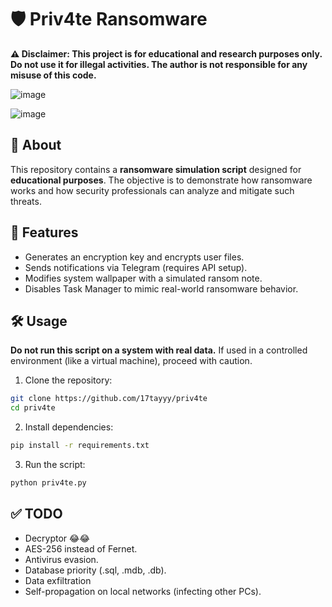 # 🛡️ Priv4te Ransomware

**⚠️ Disclaimer: This project is for educational and research purposes only. Do not use it for illegal activities. The author is not responsible for any misuse of this code.**

![image](https://github.com/user-attachments/assets/84033b10-c7de-4e92-93f0-813db0a5505a)

![image](https://github.com/user-attachments/assets/6b505368-1a38-4a5f-8222-ba6a0f0c5cb4)

## 📌 About
This repository contains a **ransomware simulation script** designed for **educational purposes**. The objective is to demonstrate how ransomware works and how security professionals can analyze and mitigate such threats.

## 🚀 Features
- Generates an encryption key and encrypts user files.
- Sends notifications via Telegram (requires API setup).
- Modifies system wallpaper with a simulated ransom note.
- Disables Task Manager to mimic real-world ransomware behavior.

## 🛠️ Usage
**Do not run this script on a system with real data.** If used in a controlled environment (like a virtual machine), proceed with caution.

1. Clone the repository:

  ```sh
  git clone https://github.com/17tayyy/priv4te
  cd priv4te
  ```

2. Install dependencies:
  ```sh
  pip install -r requirements.txt
  ```

3. Run the script:
  ```sh
  python priv4te.py
  ```

## ✅ TODO

  -  Decryptor 😂😂
  -  AES-256 instead of Fernet.
  -  Antivirus evasion.
  -  Database priority (.sql, .mdb, .db).
  -  Data exfiltration
  -  Self-propagation on local networks (infecting other PCs).
